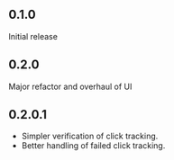 ## 0.1.0
Initial release

## 0.2.0
Major refactor and overhaul of UI

## 0.2.0.1
* Simpler verification of click tracking.
* Better handling of failed click tracking.
